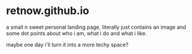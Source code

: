 # retnow.github.io
a small n sweet personal landing page, literally just contains an image and some dot points about who i am, what i do and what i like.  

maybe one day i'll turn it into a more techy space?
